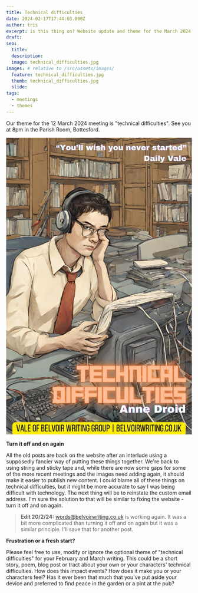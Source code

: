 ```yaml
---
title: Technical difficulties
date: 2024-02-17T17:44:03.000Z
author: tris
excerpt: is this thing on? Website update and theme for the March 2024 meeting
draft: 
seo:
  title:
  description:
  image: technical_difficulties.jpg
images: # relative to /src/assets/images/
  feature: technical_difficulties.jpg
  thumb: technical_difficulties.jpg
  slide:
tags:
  - meetings
  - themes
---
```


Our theme for the 12 March 2024 meeting is "technical difficulties". See you at 8pm in the Parish Room, Bottesford. 

![alt text](/static/img/technical_difficulties.jpg "A pretend novel - Technical Difficulties")

**Turn it off and on again**

All the old posts are back on the website after an interlude using a supposedly fancier way of putting these things together. We're back to using string and sticky tape and, while there are now some gaps for some of the more recent meetings and the images need adding again, it should make it easier to publish new content. I could blame all of these things on technical difficulties, but it might be more accurate to say I was being difficult with technology. The next thing will be to reinstate the custom email address. I'm sure the solution to that will be similar to fixing the website - turn it off and on again.
> <b>Edit 20/2/24:</b> words@belvoirwriting.co.uk is working again. It was a bit more complicated than turning it off and on again but it was a similar principle. I'll save that for another post.

**Frustration or a fresh start?**

Please feel free to use, modify or ignore the optional theme of "technical difficulties" for your February and March writing. This could be a short story, poem, blog post or tract about your own  or your characters' technical difficulties. How does this impact events? How does it make you or your characters feel? Has it ever been that much that you've put aside your device and preferred to find peace in the garden or a pint at the pub?